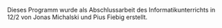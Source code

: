 Dieses Programm wurde als Abschlussarbeit des Informatikunterrichts in 12/2 von Jonas Michalski und Pius Fiebig erstellt. 
